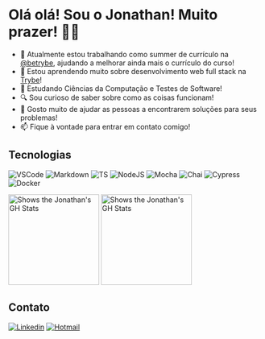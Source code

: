 # Olá olá! Sou o Jonathan! Muito prazer! 👋😁

- 💼 Atualmente estou trabalhando como summer de currículo na [@betrybe](https://github.com/betrybe), ajudando a melhorar ainda mais o currículo do curso!
- 🌱 Estou aprendendo muito sobre desenvolvimento web full stack na [Trybe](https://www.betrybe.com)!
- 📝 Estudando Ciências da Computação e Testes de Software!
- 🔍 Sou curioso de saber sobre como as coisas funcionam!
- 🙌 Gosto muito de ajudar as pessoas a encontrarem soluções para seus problemas!
- 📫 Fique à vontade para entrar em contato comigo!

## Tecnologias
<!-- ![HTML](https://img.shields.io/badge/HTML5-E34F26?style=for-the-badge&logo=html5&logoColor=white)
![React](https://img.shields.io/badge/React-20232A?style=for-the-badge&logo=react&logoColor=61DAFB)
![Redux](https://img.shields.io/badge/Redux-593D88?style=for-the-badge&logo=redux&logoColor=white) -->
![VSCode](https://img.shields.io/badge/Visual_Studio_Code-0078D4?style=for-the-badge&logo=visual%20studio%20code&logoColor=white)
![Markdown](https://img.shields.io/badge/Markdown-000000?style=for-the-badge&logo=markdown&logoColor=white)
![TS](https://img.shields.io/badge/TypeScript-007ACC?style=for-the-badge&logo=typescript&logoColor=white)
![NodeJS](https://img.shields.io/badge/Node.js-339933?style=for-the-badge&logo=nodedotjs&logoColor=white)
![Mocha](https://img.shields.io/badge/Mocha-8D6748?style=for-the-badge&logo=Mocha&logoColor=white)
![Chai](https://img.shields.io/badge/chai-A30701?style=for-the-badge&logo=chai&logoColor=white)
![Cypress](https://img.shields.io/badge/Cypress-17202C?style=for-the-badge&logo=cypress&logoColor=white)
![Docker](https://img.shields.io/badge/Docker-2CA5E0?style=for-the-badge&logo=docker&logoColor=white)

<!-- ![Go](https://img.shields.io/badge/Go-00ADD8?style=for-the-badge&logo=go&logoColor=white) -->

<picture>
  <source media="(prefers-color-scheme: dark)" srcset="https://github-readme-stats.vercel.app/api?username=jonathan-f-silva&theme=tokyonight">
  <source media="(prefers-color-scheme: light)" srcset="https://github-readme-stats.vercel.app/api?username=jonathan-f-silva">
  <img height="180em" alt="Shows the Jonathan's GH Stats" src="https://github-readme-stats.vercel.app/api?username=jonathan-f-silva">
</picture>

<picture>
  <source media="(prefers-color-scheme: dark)" srcset="https://github-readme-stats.vercel.app/api/top-langs/?username=jonathan-f-silva&layout=compact&theme=tokyonight">
  <source media="(prefers-color-scheme: light)" srcset="https://github-readme-stats.vercel.app/api/top-langs/?username=jonathan-f-silva&layout=compact">
  <img height="180em" alt="Shows the Jonathan's GH Stats" src="https://github-readme-stats.vercel.app/api/top-langs/?username=jonathan-f-silva&layout=compact&langs_count=7">
</picture>

## Contato
[![Linkedin](https://img.shields.io/badge/LinkedIn-0077B5?style=for-the-badge&logo=linkedin&logoColor=white)](https://www.linkedin.com/in/jonathan-f-silva/)
[![Hotmail](https://img.shields.io/badge/Hotmail-0078D4?style=for-the-badge&logo=microsoftoutlook&logoColor=white)](mailto:j0n4t@hotmail.com)
